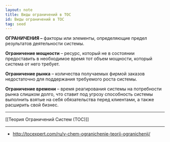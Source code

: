 ```yaml
---
layout: note
title: Виды ограничений в ТОС
id: Виды ограничений в ТОС
tag: seed
---
```

**ОГРАНИЧЕНИЯ –** факторы или элементы, определяющие предел результатов деятельности системы.

**Ограничение мощности** – ресурс, который не в состоянии предоставить в необходимое время тот объем мощности, который система от него требует.

**Ограничение рынка** – количества получаемых фирмой заказов недостаточно для поддержания требуемого роста системы.

**Ограничение времени** – время реагирования системы на потребности рынка слишком долго, что ставит под угрозу способность системы выполнить взятые на себя обязательства перед клиентами, а также расширить свой бизнес.

---
[[Теория Ограничений Систем (ТОС)]]    













___
- http://tocexpert.com/ru/v-chem-ogranichenie-teorii-ogranichenij/  

